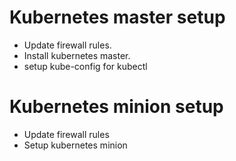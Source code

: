 
Kubernetes master setup
=======================

- Update firewall rules.
- Install kubernetes master.
- setup kube-config for kubectl


Kubernetes minion setup
=======================

- Update firewall rules
- Setup kubernetes minion
